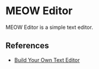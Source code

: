 MEOW Editor
=====
MEOW Editor is a simple text editor.

References
-----
- [Build Your Own Text Editor](https://viewsourcecode.org/snaptoken/kilo/)